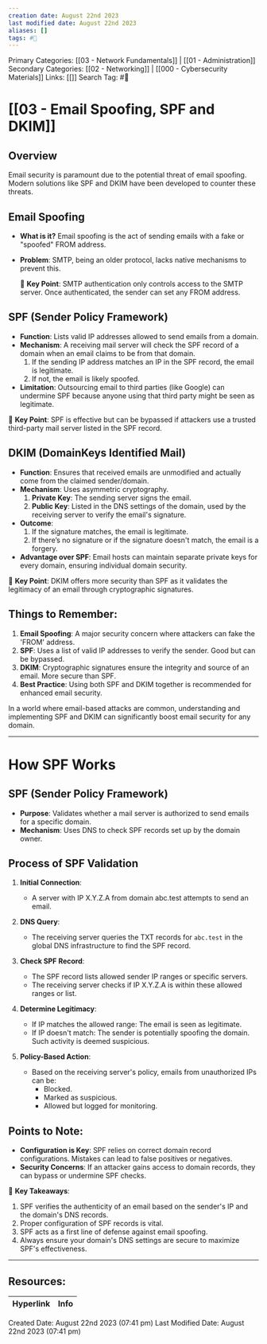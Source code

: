 ```yaml
---
creation date: August 22nd 2023
last modified date: August 22nd 2023
aliases: []
tags: #📖
---
```


Primary Categories: [[03 - Network Fundamentals]] | [[01 - Administration]] 
Secondary Categories: [[02 - Networking]] | [[000 - Cybersecurity Materials]]
Links: [[]] 
Search Tag: #📖  

# [[03 - Email Spoofing, SPF and DKIM]]  
## Overview

Email security is paramount due to the potential threat of email spoofing. Modern solutions like SPF and DKIM have been developed to counter these threats.

## Email Spoofing
- **What is it?** Email spoofing is the act of sending emails with a fake or "spoofed" FROM address.
- **Problem**: SMTP, being an older protocol, lacks native mechanisms to prevent this.
  
  🔑 **Key Point**: SMTP authentication only controls access to the SMTP server. Once authenticated, the sender can set any FROM address.

## SPF (Sender Policy Framework)
- **Function**: Lists valid IP addresses allowed to send emails from a domain. 
- **Mechanism**: A receiving mail server will check the SPF record of a domain when an email claims to be from that domain.
    1. If the sending IP address matches an IP in the SPF record, the email is legitimate.
    2. If not, the email is likely spoofed.
- **Limitation**: Outsourcing email to third parties (like Google) can undermine SPF because anyone using that third party might be seen as legitimate.

🔑 **Key Point**: SPF is effective but can be bypassed if attackers use a trusted third-party mail server listed in the SPF record.

## DKIM (DomainKeys Identified Mail)
- **Function**: Ensures that received emails are unmodified and actually come from the claimed sender/domain.
- **Mechanism**: Uses asymmetric cryptography.
    1. **Private Key**: The sending server signs the email.
    2. **Public Key**: Listed in the DNS settings of the domain, used by the receiving server to verify the email's signature.
- **Outcome**: 
    1. If the signature matches, the email is legitimate.
    2. If there’s no signature or if the signature doesn't match, the email is a forgery.
- **Advantage over SPF**: Email hosts can maintain separate private keys for every domain, ensuring individual domain security.

🔑 **Key Point**: DKIM offers more security than SPF as it validates the legitimacy of an email through cryptographic signatures.

## Things to Remember:
1. **Email Spoofing**: A major security concern where attackers can fake the 'FROM' address.
2. **SPF**: Uses a list of valid IP addresses to verify the sender. Good but can be bypassed.
3. **DKIM**: Cryptographic signatures ensure the integrity and source of an email. More secure than SPF.
4. **Best Practice**: Using both SPF and DKIM together is recommended for enhanced email security.

In a world where email-based attacks are common, understanding and implementing SPF and DKIM can significantly boost email security for any domain.

___
# How SPF Works

## SPF (Sender Policy Framework)

- **Purpose**: Validates whether a mail server is authorized to send emails for a specific domain.
- **Mechanism**: Uses DNS to check SPF records set up by the domain owner.

## Process of SPF Validation

1. **Initial Connection**:
   - A server with IP X.Y.Z.A from domain abc.test attempts to send an email.

2. **DNS Query**:
   - The receiving server queries the TXT records for `abc.test` in the global DNS infrastructure to find the SPF record.

3. **Check SPF Record**:
   - The SPF record lists allowed sender IP ranges or specific servers.
   - The receiving server checks if IP X.Y.Z.A is within these allowed ranges or list.

4. **Determine Legitimacy**:
   - If IP matches the allowed range: The email is seen as legitimate.
   - If IP doesn't match: The sender is potentially spoofing the domain. Such activity is deemed suspicious.

5. **Policy-Based Action**:
   - Based on the receiving server's policy, emails from unauthorized IPs can be:
     - Blocked.
     - Marked as suspicious.
     - Allowed but logged for monitoring.

## Points to Note:

- **Configuration is Key**: SPF relies on correct domain record configurations. Mistakes can lead to false positives or negatives.
- **Security Concerns**: If an attacker gains access to domain records, they can bypass or undermine SPF checks.

🔑 **Key Takeaways**:
1. SPF verifies the authenticity of an email based on the sender's IP and the domain's DNS records.
2. Proper configuration of SPF records is vital.
3. SPF acts as a first line of defense against email spoofing.
4. Always ensure your domain's DNS settings are secure to maximize SPF's effectiveness.





___

## Resources:

| Hyperlink | Info |
| --------- | ---- |


Created Date: August 22nd 2023 (07:41 pm) 
Last Modified Date: August 22nd 2023 (07:41 pm)
